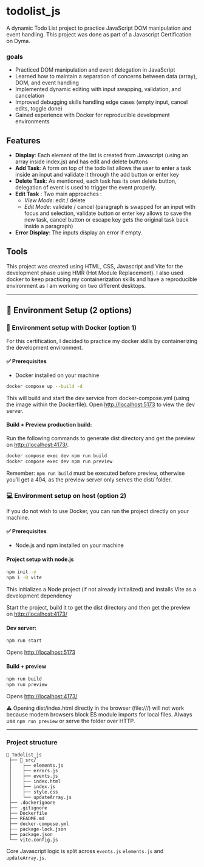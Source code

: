 # todolist_js

A dynamic Todo List project to practice JavaScript DOM manipulation and event handling.
This project was done as part of a Javascript Certification on Dyma.
### goals
- Practiced DOM manipulation and event delegation in JavaScript
- Learned how to maintain a separation of concerns between data (array), DOM, and event handling
- Implemented dynamic editing with input swapping, validation, and cancelation
- Improved debugging skills handling edge cases (empty input, cancel edits, toggle done)
- Gained experience with Docker for reproducible development environments

## Features

- **Display**: Each element of the list is created from Javascript (using an array inside index.js) and has edit and delete buttons
- **Add Task**: A form on top of the todo list allows the user to enter a task inside an input and validate it through the add button or enter key
- **Delete Task**: As mentioned, each task has its own delete button, delegation of event is used to trigger the event properly.
- **Edit Task** :
  Two main approaches :
  - _View Mode_: edit / delete
  - _Edit Mode_: validate / cancel (paragraph is swapped for an input with focus and selection, validate button or enter key allows to save the new task, cancel button or escape key gets the original task back inside a paragraph)
- **Error Display**: The inputs display an error if empty.

## Tools

This project was created using HTML, CSS, Javascript and Vite for the development phase using HMR (Hot Module Replacement).
I also used docker to keep practicing my containerization skills and have a reproducible environment as I am working on two different desktops.

---

## 🔧 Environment Setup (2 options)

### 🐳 Environment setup with Docker (option 1)

For this certification, I decided to practice my docker skills by containerizing the development environment.

#### ✅ Prerequisites

- Docker installed on your machine

```bash
docker compose up --build -d
```

This will build and start the dev service from docker-compose.yml (using the image within the Dockerfile).
Open [http://localhost:5173](http://localhost:5173) to view the dev server.

#### Build + Preview production build:

Run the following commands to generate dist directory and get the preview on [http://localhost:4173/](http://localhost:4173/).

```bash
docker compose exec dev npm run build
docker compose exec dev npm run preview
```
Remember: `npm run build` must be executed before preview, otherwise you’ll get a 404, as the preview server only serves the dist/ folder.

### 💻 Environment setup on host (option 2)

If you do not wish to use Docker, you can run the project directly on your machine.

#### ✅ Prerequisites

- Node.js and npm installed on your machine

#### Project setup with node.js

```bash
npm init -y
npm i -D vite
```

This initializes a Node project (if not already initialized) and installs Vite as a development dependency

Start the project, build it to get the dist directory and then get the preview on [http://localhost:4173/](http://localhost:4173/)

#### Dev server:
```bash
npm run start
```
Opens [http://localhost:5173](http://localhost:5173)

#### Build + preview
```bash
npm run build
npm run preview
```
Opens [http://localhost:4173/](http://localhost:4173/)

⚠️ Opening dist/index.html directly in the browser (file:///) will not work because modern browsers block ES module imports for local files. Always use `npm run preview` or serve the folder over HTTP.

---

### Project structure

```
📁 Todolist_js
 ├── 📁 src/
 │    ├── elements.js
 │    ├── errors.js
 │    ├── events.js
 │    ├── index.html
 │    ├── index.js
 │    ├── style.css
 │    └── updateArray.js
 ├── .dockerignore
 ├── .gitignore
 ├── Dockerfile
 ├── README.md
 ├── docker-compose.yml
 ├── package-lock.json
 ├── package.json
 └── vite.config.js
```

Core Javascript logic is split across `events.js` `elements.js` and `updateArray.js`.
